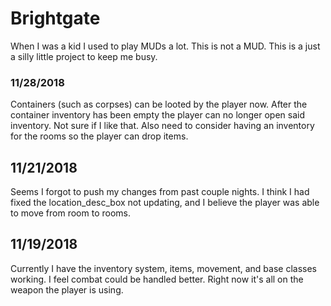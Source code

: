 # Brightgate

When I was a kid I used to play MUDs a lot.  This is not a MUD.  This is a just a silly little project to keep me busy.

### 11/28/2018
Containers (such as corpses) can be looted by the player now.  After the container inventory has been empty the player can no longer open said inventory.  Not sure if I like that.  Also need to consider having an inventory for the rooms so the player can drop items.

## 11/21/2018
Seems I forgot to push my changes from past couple nights.  I think I had fixed the location_desc_box not updating, and I believe the player was able to move from room to rooms.

## 11/19/2018
Currently I have the inventory system, items, movement, and base classes working.  I feel combat could be handled better.  Right now it's all on the weapon the player is using.
